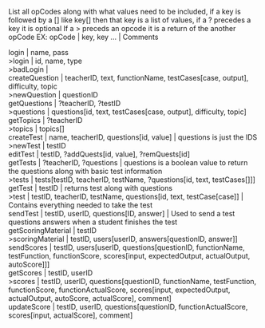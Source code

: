 List all opCodes along with what values need to be included, if a key is followed by a [] like key[] then that key is a list of values, if a ? precedes a key it is optional
If a > preceds an opcode it is a return of the another opCode
EX: opCode | key, key ... | Comments

login | name, pass<br/>
\>login | id, name, type<br/>
\>badLogin |<br/>
createQuestion | teacherID, text, functionName, testCases[case, output], difficulty, topic<br/>
\>newQuestion | questionID<br/>
getQuestions | ?teacherID, ?testID<br/>
\>questions | questions[id, text, testCases[case, output], difficulty, topic]<br/>
getTopics | ?teacherID<br/>
\>topics | topics[]<br/>
createTest | name, teacherID, questions[id, value] | questions is just the IDS<br/>
\>newTest | testID<br/>
editTest | testID, ?addQuests[id, value], ?remQuests[id]<br/>
getTests | ?teacherID, ?questions | questions is a boolean value to return the questions along with basic test information<br/>
\>tests | tests[testID, teacherID, testName, ?questions[id, text, testCases[]]]<br/>
getTest | testID | returns test along with questions<br/>
\>test | testID, teacherID, testName, questions[id, text, testCase[case]] | Contains everything needed to take the test<br/>
sendTest | testID, userID, questions[ID, answer] | Used to send a test questions answers when a student finishes the test<br/>
getScoringMaterial | testID<br/>
\>scoringMaterial | testID, users[userID, answers[questionID, answer]]<br/>
sendScores | testID, users[userID, questions[questionID, functionName, testFunction, functionScore, scores[input, expectedOutput, actualOutput, autoScore]]]<br/>
getScores | testID, userID<br/>
\>scores | testID, userID, questions[questionID, functionName, testFunction, functionScore, functionActualScore, scores[input, expectedOutput, actualOutput, autoScore, actualScore], comment]<br/>
updateScore | testID, userID, questions[questionID, functionActualScore, scores[input, actualScore], comment]<br/>
